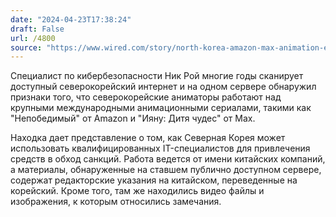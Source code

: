 ```yaml
---
date: "2024-04-23T17:38:24"
draft: False
url: /4800
source: "https://www.wired.com/story/north-korea-amazon-max-animation-exposed-server/"
---
```


Специалист по кибербезопасности Ник Рой многие годы сканирует доступный северокорейский интернет и на одном сервере обнаружил признаки того, что северокорейские аниматоры работают над крупными международными анимационными сериалами, такими как "Непобедимый" от Amazon и "Ияну: Дитя чудес" от Max. 

Находка дает представление о том, как Северная Корея может использовать квалифицированных IT-специалистов для привлечения средств в обход санкций. Работа ведется от имени китайских компаний, а материалы, обнаруженные на ставшем публично доступном сервере, содержат редакторские указания на китайском, переведенные на корейский. Кроме того, там же находились видео файлы и изображения, к которым относились замечания.
